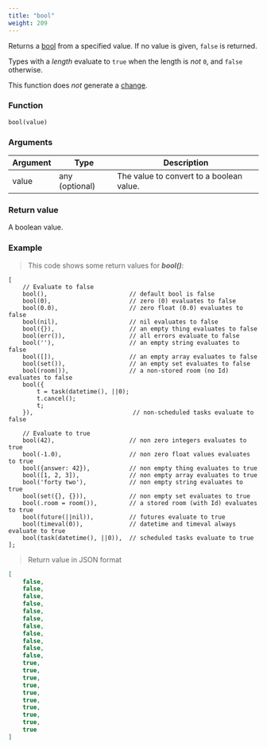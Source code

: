 ```yaml
---
title: "bool"
weight: 209
---
```


Returns a [bool](../../data-types/bool) from a specified value.
If no value is given, `false` is returned.

Types with a *length* evaluate to `true` when the length is *not* `0`, and `false` otherwise.

This function does *not* generate a [change](../../overview/changes).

### Function

`bool(value)`

### Arguments

Argument | Type | Description
-------- | ---- | -----------
value | any (optional) | The value to convert to a boolean value.

### Return value

A boolean value.

### Example

> This code shows some return values for ***bool()***:

```thingsdb,json_response
[
    // Evaluate to false
    bool(),                       // default bool is false
    bool(0),                      // zero (0) evaluates to false
    bool(0.0),                    // zero float (0.0) evaluates to false
    bool(nil),                    // nil evaluates to false
    bool({}),                     // an empty thing evaluates to false
    bool(err()),                  // all errors evaluate to false
    bool(''),                     // an empty string evaluates to false
    bool([]),                     // an empty array evaluates to false
    bool(set()),                  // an empty set evaluates to false
    bool(room()),                 // a non-stored room (no Id) evaluates to false
    bool({
        t = task(datetime(), ||0);
        t.cancel();
        t;
    }),                            // non-scheduled tasks evaluate to false

    // Evaluate to true
    bool(42),                     // non zero integers evaluates to true
    bool(-1.0),                   // non zero float values evaluates to true
    bool({answer: 42}),           // non empty thing evaluates to true
    bool([1, 2, 3]),              // non empty array evaluates to true
    bool('forty two'),            // non empty string evaluates to true
    bool(set({}, {})),            // non empty set evaluates to true
    bool(.room = room()),         // a stored room (with Id) evaluates to true
    bool(future(||nil)),          // futures evaluate to true
    bool(timeval(0)),             // datetime and timeval always evaluate to true
    bool(task(datetime(), ||0)),  // scheduled tasks evaluate to true
];
```

> Return value in JSON format

```json
[
    false,
    false,
    false,
    false,
    false,
    false,
    false,
    false,
    false,
    false,
    false,
    true,
    true,
    true,
    true,
    true,
    true,
    true,
    true,
    true,
    true
]
```
